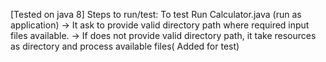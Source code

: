 [Tested on java 8]
Steps to run/test:
To test Run Calculator.java (run as application)
 -> It ask to provide valid directory path where required input files available. 
 -> If does not provide valid directory path, it take resources as directory and process available files( Added for test)